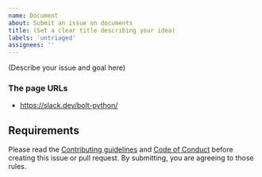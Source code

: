 ```yaml
---
name: Document
about: Submit an issue on documents
title: (Set a clear title describing your idea)
labels: 'untriaged'
assignees: ''
---
```


(Describe your issue and goal here)

### The page URLs

* https://slack.dev/bolt-python/

## Requirements

Please read the [Contributing guidelines](https://github.com/slackapi/bolt-python/blob/main/.github/contributing.md) and [Code of Conduct](https://slackhq.github.io/code-of-conduct) before creating this issue or pull request. By submitting, you are agreeing to those rules.
